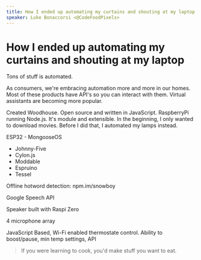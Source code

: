 ```yaml
---
title: How I ended up automating my curtains and shouting at my laptop
speaker: Luke Bonaccorsi <@CodeFoodPixels>
---
```


# How I ended up automating my curtains and shouting at my laptop

Tons of stuff is automated.

As consumers, we're embracing automation more and more in our homes. Most of these products have API's so you can interact with them. Virtual assistants are becoming more popular.

Created Woodhouse. Open source and written in JavaScript. RaspberryPi running Node.js. It's module and extensible. In the beginning, I only wanted to download movies. Before I did that, I automated my lamps instead.

ESP32 - MongooseOS

- Johnny-Five
- Cylon.js
- Moddable
- Espruino
- Tessel


Offline hotword detection: npm.im/snowboy

Google Speech API

Speaker built with Raspi Zero

4 microphone array

JavaScript Based, Wi-Fi enabled thermostate control. Ability to boost/pause, min temp settings, API

> If you were learning to cook, you'd make stuff you want to eat.
